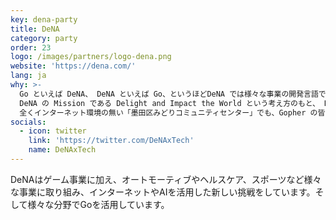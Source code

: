 ```yaml
---
key: dena-party
title: DeNA
category: party
order: 23
logo: /images/partners/logo-dena.png
website: 'https://dena.com/'
lang: ja
why: >-
  Go といえば DeNA、 DeNA といえば Go、というほどDeNA では様々な事業の開発言語で Go を活用しています。
  DeNA の Mission である Delight and Impact the World という考え方のもと、 Delight and Impact the Go community を進めたいと思っており、Go Conference での登壇、スポンサード、自社勉強会の DeNA.go の開催などで今後も盛り上げていきます！！
  全くインターネット環境の無い「墨田区みどりコミュニティセンター」でも、Gopher の皆さんに Go 関連の様々な学びを快適に得ていただきたい。それを実現するため、 DeNA が誇るネットワークエンジニアたちに協力してもらい、できる限りの Wi-Fi 環境の構築を行います！！
socials:
  - icon: twitter
    link: 'https://twitter.com/DeNAxTech'
    name: DeNAxTech
---
```

DeNAはゲーム事業に加え、オートモーティブやヘルスケア、スポーツなど様々な事業に取り組み、インターネットやAIを活用した新しい挑戦をしています。そして様々な分野でGoを活用しています。

